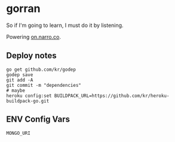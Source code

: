 # gorran
So if I'm going to learn, I must do it by listening.

Powering [on.narro.co](http://on.narro.co).

## Deploy notes
```
go get github.com/kr/godep
godep save
git add -A
git commit -m "dependencies"
# maybe
heroku config:set BUILDPACK_URL=https://github.com/kr/heroku-buildpack-go.git
```

## ENV Config Vars
`MONGO_URI`
